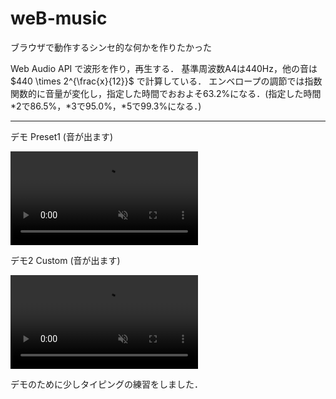 # weB-music
ブラウザで動作するシンセ的な何かを作りたかった

Web Audio API で波形を作り，再生する．
基準周波数A4は440Hz，他の音は $440 \times 2^{\frac{x}{12}}$ で計算している．
エンベロープの調節では指数関数的に音量が変化し，指定した時間でおおよそ63.2%になる．(指定した時間*2で86.5%，*3で95.0%，*5で99.3%になる．)  

-----

デモ Preset1 (音が出ます)

<div><video controls src="https://github.com/Fukuda-B/weB-music/assets/60131202/edeb82af-1fd5-4638-8855-77ffe3358250" muted="false"></video></div>

デモ2 Custom (音が出ます)

<div><video controls src="https://github.com/Fukuda-B/weB-music/assets/60131202/e83ef22d-b8fc-4de6-b009-b8d5c4c2518b" muted="false"></video></div>

デモのために少しタイピングの練習をしました．
